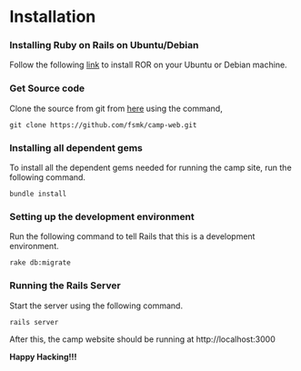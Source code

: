Installation
======

### Installing Ruby on Rails on Ubuntu/Debian
Follow the following [link](https://gorails.com/setup/ubuntu/13.10) to install ROR on your Ubuntu or Debian machine. 

### Get Source code

Clone the source from git from [here](https://github.com/fsmk/camp-web) using the command, 

    git clone https://github.com/fsmk/camp-web.git
     


### Installing all dependent gems
To install all the dependent gems needed for running the camp site, run the following command.

    bundle install
    


### Setting up the development environment

Run the following command to tell Rails that this is a development environment.

    rake db:migrate
    

### Running the Rails Server
Start the server using the following command. 

    rails server
    
After this, the camp website should be running at http://localhost:3000

**Happy Hacking!!!**

